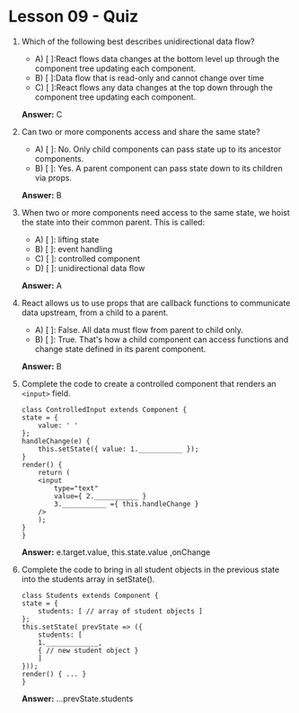 # Lesson 09 - Quiz


1. Which of the following best describes unidirectional data flow?
    - A) [ ]:React flows data changes at the bottom level up through the component tree updating each component.
    - B) [ ]:Data flow that is read-only and cannot change over time
    - C) [ ]:React flows any data changes at the top down through the component tree updating each component.

    **Answer:** C


2. Can two or more components access and share the same state?
    - A) [ ]: No. Only child components can pass state up to its ancestor components.
    - B) [ ]: Yes. A parent component can pass state down to its children via props.

    **Answer:** B


3. When two or more components need access to the same state, we hoist the state into their common parent. This is called:

    - A) [ ]: lifting state
    - B) [ ]: event handling
    - C) [ ]: controlled component
    - D) [ ]: unidirectional data flow

    **Answer:** A

4. React allows us to use props that are callback functions to communicate data upstream, from a child to a parent.

    - A) [ ]: False. All data must flow from parent to child only.
    - B) [ ]: True. That's how a child component can access functions and change state defined in its parent component.

    **Answer:** B

5. Complete the code to create a controlled component that renders an `<input>` field.

    ```
    class ControlledInput extends Component {
    state = {
        value: ' '
    };
    handleChange(e) {
        this.setState({ value: 1.___________ });
    }
    render() {
        return (
        <input
            type="text"
            value={ 2.___________ }
            3.___________ ={ this.handleChange }
        />
        );
    }
    }
    ```

    **Answer:** e.target.value, this.state.value ,onChange


6. Complete the code to bring in all student objects in the previous state into the students array in setState().

    ```
    class Students extends Component {
    state = {
        students: [ // array of student objects ]
    };
    this.setState( prevState => ({
        students: [
        1._____________,
        { // new student object }
        ]
    }));
    render() { ... }
    }
    ```

    **Answer:** ...prevState.students


